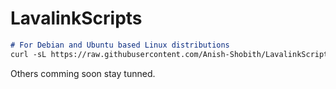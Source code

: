 # LavalinkScripts

```md
# For Debian and Ubuntu based Linux distributions
curl -sL https://raw.githubusercontent.com/Anish-Shobith/LavalinkScripts/master/apt.sh -o LavalinkInstaller.sh && chmod +x LavalinkInstaller.sh
```

Others comming soon stay tunned.